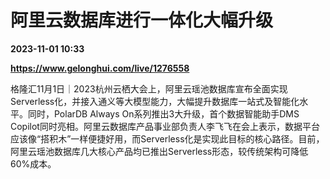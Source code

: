 # 阿里云数据库进行一体化大幅升级

**2023-11-01 10:33**

**https://www.gelonghui.com/live/1276558**

格隆汇11月1日｜2023杭州云栖大会上，阿里云瑶池数据库宣布全面实现Serverless化，并接入通义等大模型能力，大幅提升数据库一站式及智能化水平。同时，PolarDB Always On系列推出3大升级，首个数据智能助手DMS Copilot同时亮相。阿里云数据库产品事业部负责人李飞飞在会上表示，数据平台应该像“搭积木”一样便捷好用，而Serverless化是实现此目标的核心路径。目前，阿里云瑶池数据库几大核心产品均已推出Serverless形态，较传统架构可降低60%成本。